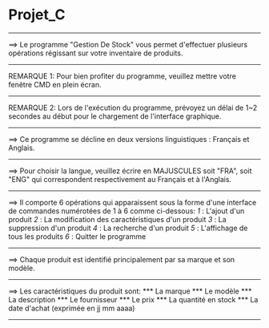 # Projet_C
******************************************************************************************************
==> Le programme "Gestion De Stock" vous permet d'effectuer plusieurs opérations 
régissant sur votre inventaire de produits.
******************************************************************************************************
REMARQUE 1: Pour bien profiter du programme, veuillez mettre votre fenêtre CMD en plein
écran.
******************************************************************************************************
REMARQUE 2: Lors de l'exécution du programme, prévoyez un délai de 1~2 secondes au début 
pour le chargement de l'interface graphique.
******************************************************************************************************
==> Ce programme se décline en deux versions linguistiques : Français et Anglais.
******************************************************************************************************
==> Pour choisir la langue, veuillez écrire en MAJUSCULES soit "FRA", soit "ENG" qui 
correspondent respectivement au Français et à l'Anglais.
******************************************************************************************************
==> Il comporte 6 opérations qui apparaissent sous la forme d'une interface de commandes
numérotées de 1 à 6 comme ci-dessous:
*1* : L'ajout d'un produit
*2* : La modification des caractéristiques d'un produit
*3* : La suppression d'un produit
*4* : La recherche d'un produit
*5* : L'affichage de tous les produits
*6* : Quitter le programme
*****************************************************************************************************
==> Chaque produit est identifié principalement par sa marque et son modèle.
*****************************************************************************************************
==> Les caractéristiques du produit sont:
*** La marque
*** Le modèle
*** La description
*** Le fournisseur
*** Le prix
*** La quantité en stock
*** La date d'achat (exprimée en jj mm aaaa)
***************************************************************************************************
